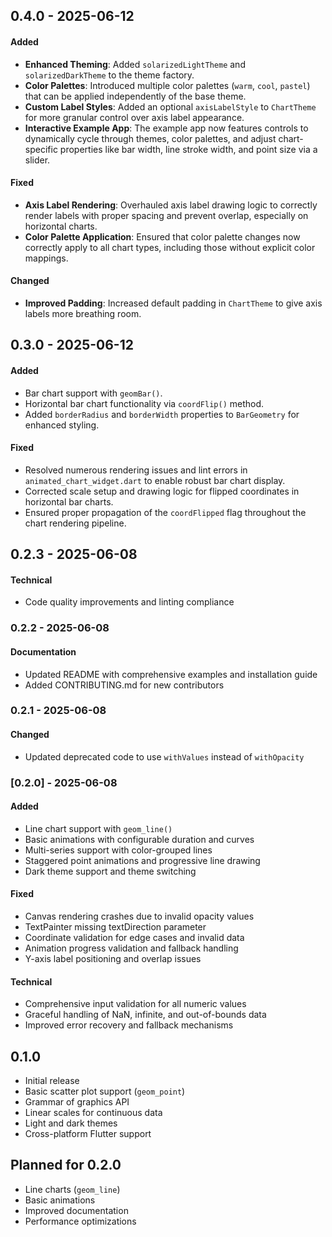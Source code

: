 ## 0.4.0 - 2025-06-12

#### Added
- **Enhanced Theming**: Added `solarizedLightTheme` and `solarizedDarkTheme` to the theme factory.
- **Color Palettes**: Introduced multiple color palettes (`warm`, `cool`, `pastel`) that can be applied independently of the base theme.
- **Custom Label Styles**: Added an optional `axisLabelStyle` to `ChartTheme` for more granular control over axis label appearance.
- **Interactive Example App**: The example app now features controls to dynamically cycle through themes, color palettes, and adjust chart-specific properties like bar width, line stroke width, and point size via a slider.

#### Fixed
- **Axis Label Rendering**: Overhauled axis label drawing logic to correctly render labels with proper spacing and prevent overlap, especially on horizontal charts.
- **Color Palette Application**: Ensured that color palette changes now correctly apply to all chart types, including those without explicit color mappings.

#### Changed
- **Improved Padding**: Increased default padding in `ChartTheme` to give axis labels more breathing room.

## 0.3.0 - 2025-06-12

#### Added
- Bar chart support with `geomBar()`.
- Horizontal bar chart functionality via `coordFlip()` method.
- Added `borderRadius` and `borderWidth` properties to `BarGeometry` for enhanced styling.

#### Fixed
- Resolved numerous rendering issues and lint errors in `animated_chart_widget.dart` to enable robust bar chart display.
- Corrected scale setup and drawing logic for flipped coordinates in horizontal bar charts.
- Ensured proper propagation of the `coordFlipped` flag throughout the chart rendering pipeline.

## 0.2.3 - 2025-06-08

#### Technical
- Code quality improvements and linting compliance

### 0.2.2 - 2025-06-08

#### Documentation
- Updated README with comprehensive examples and installation guide
- Added CONTRIBUTING.md for new contributors

### 0.2.1 - 2025-06-08

#### Changed
- Updated deprecated code to use `withValues` instead of `withOpacity`

### [0.2.0] - 2025-06-08

#### Added
- Line chart support with `geom_line()`
- Basic animations with configurable duration and curves
- Multi-series support with color-grouped lines
- Staggered point animations and progressive line drawing
- Dark theme support and theme switching

#### Fixed
- Canvas rendering crashes due to invalid opacity values
- TextPainter missing textDirection parameter
- Coordinate validation for edge cases and invalid data
- Animation progress validation and fallback handling
- Y-axis label positioning and overlap issues

#### Technical
- Comprehensive input validation for all numeric values
- Graceful handling of NaN, infinite, and out-of-bounds data
- Improved error recovery and fallback mechanisms


## 0.1.0

* Initial release
* Basic scatter plot support (`geom_point`)
* Grammar of graphics API
* Linear scales for continuous data
* Light and dark themes
* Cross-platform Flutter support

## Planned for 0.2.0

* Line charts (`geom_line`)
* Basic animations
* Improved documentation
* Performance optimizations